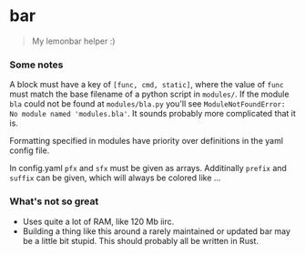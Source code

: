 # bar

> My lemonbar helper :)

### Some notes

A block must have a key of `[func, cmd, static]`, where the value of `func`
must match the base filename of a python script in `modules/`. If the module
`bla` could not be found at `modules/bla.py` you'll see `ModuleNotFoundError:
No module named 'modules.bla'`. It sounds probably more complicated that it is.

Formatting specified in modules have priority over definitions in the yaml config file.

In config.yaml `pfx` and `sfx` must be given as arrays. Additinally `prefix`
and `suffix` can be given, which will always be colored like ...

### What's not so great

* Uses quite a lot of RAM, like 120 Mb iirc.
* Building a thing like this around a rarely maintained or updated bar may be a little bit stupid. This should probably all be written in Rust.
